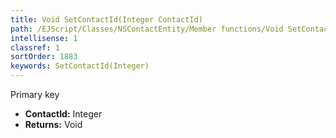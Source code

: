 ```yaml
---
title: Void SetContactId(Integer ContactId)
path: /EJScript/Classes/NSContactEntity/Member functions/Void SetContactId(Integer p_0)
intellisense: 1
classref: 1
sortOrder: 1883
keywords: SetContactId(Integer)
---
```



Primary key



* **ContactId:** Integer
* **Returns:** Void


